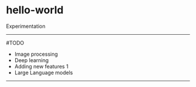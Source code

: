 # hello-world
Experimentation

---
#TODO
- Image processing
- Deep learning
- Adding new features 1
- Large Language models

---

